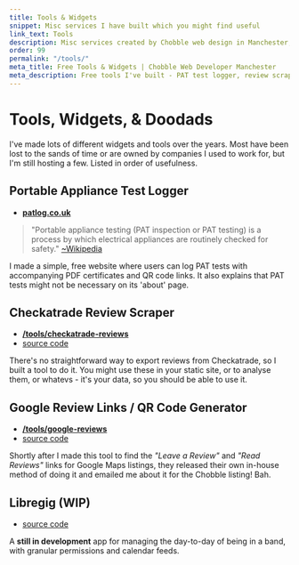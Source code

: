 ```yaml
---
title: Tools & Widgets
snippet: Misc services I have built which you might find useful
link_text: Tools
description: Misc services created by Chobble web design in Manchester, provided for free.
order: 99
permalink: "/tools/"
meta_title: Free Tools & Widgets | Chobble Web Developer Manchester
meta_description: Free tools I've built - PAT test logger, review scrapers, QR code generators - open source code available - Manchester web developer
---
```


# Tools, Widgets, & Doodads

I've made lots of different widgets and tools over the years. Most have been lost to the sands of time or are owned by companies I used to work for, but I'm still hosting a few. Listed in order of usefulness.

## Portable Appliance Test Logger

- **[patlog.co.uk](https://patlog.co.uk)**

> "Portable appliance testing (PAT inspection or PAT testing) is a process by which electrical appliances are routinely checked for safety." [~Wikipedia](https://en.wikipedia.org/wiki/Portable_appliance_testing)

I made a simple, free website where users can log PAT tests with accompanying PDF certificates and QR code links. It also explains that PAT tests might not be necessary on its 'about' page.

## Checkatrade Review Scraper

- **[/tools/checkatrade-reviews](/tools/checkatrade-reviews)**
- [source code](https://git.chobble.com/chobble/chobble-site/raw/branch/main/src/tools/checkatrade-reviews.md)

There's no straightforward way to export reviews from Checkatrade, so I built a tool to do it. You might use these in your static site, or to analyse them, or whatevs - it's your data, so you should be able to use it.

## Google Review Links / QR Code Generator

- **[/tools/google-reviews](/tools/google-reviews)**
- [source code](https://git.chobble.com/chobble/chobble-site/raw/branch/main/src/tools/google-reviews.md)

Shortly after I made this tool to find the _"Leave a Review"_ and _"Read Reviews"_ links for Google Maps listings, they released their own in-house method of doing it and emailed me about it for the Chobble listing! Bah.

## Libregig (WIP)

- [source code](https://git.chobble.com/chobble/libregig)

A **still in development** app for managing the day-to-day of being in a band, with granular permissions and calendar feeds.

